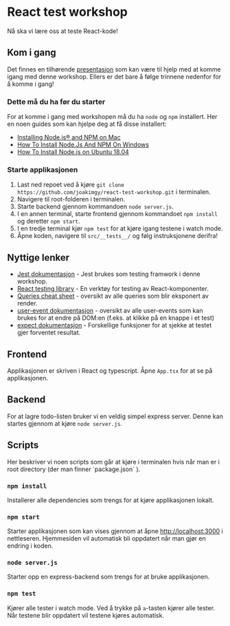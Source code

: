 # React test workshop

Nå ska vi lære oss at teste React-kode!

## Kom i gang

Det finnes en tilhørende [presentasjon](https://joakimgy.github.io/react-test-workshop/#/) som kan være til hjelp med at komme igang med denne workshop. Ellers er det bare å følge trinnene nedenfor for å komme i gang!

### Dette må du ha før du starter

For at komme i gang med workshopen må du ha `node` og `npm` installert. Her en noen guides som kan hjelpe deg at få disse installert:

- [Installing Node.js® and NPM on Mac](https://treehouse.github.io/installation-guides/mac/node-mac.html)
- [How To Install Node.Js And NPM On Windows](https://phoenixnap.com/kb/install-node-js-npm-on-windows)
- [How To Install Node.js on Ubuntu 18.04](https://www.digitalocean.com/community/tutorials/how-to-install-node-js-on-ubuntu-18-04)

### Starte applikasjonen

1. Last ned repoet ved å kjøre `git clone https://github.com/joakimgy/react-test-workshop.git` i terminalen.
2. Navigere til root-folderen i terminalen.
3. Starte backend gjennom kommandoen `node server.js`.
4. I en annen terminal, starte frontend gjennom kommandoet `npm install` og deretter `npm start`.
5. I en tredje terminal kjør `npm test` for at kjøre igang testene i watch mode.
6. Åpne koden, navigere til `src/__tests__/` og følg instruksjonene derifra!

## Nyttige lenker

- [Jest dokumentasjon](https://jestjs.io/docs/en/getting-started) - Jest brukes som testing framwork i denne workshop.
- [React testing library](https://testing-library.com/docs/react-testing-library/intro) - En verktøy for testing av React-komponenter.
- [Queries cheat sheet](https://testing-library.com/docs/react-testing-library/cheatsheet) - oversikt av alle queries som blir eksponert av render.
- [user-event dokumentasjon](https://github.com/testing-library/user-event) - oversikt av alle user-events som kan brukes for at endre på DOM:en (f.eks. at klikke på en knappe i et test)
- [expect dokumentasjon](https://jestjs.io/docs/en/expect) - Forskellige funksjoner for at sjekke at testet gjer forventet resultat.

## Frontend

Applikasjonen er skriven i React og typescript. Åpne `App.tsx` for at se på applikasjonen.

## Backend

For at lagre todo-listen bruker vi en veldig simpel express server. Denne kan startes gjennom at kjøre `node server.js`.

## Scripts

Her beskriver vi noen scripts som går at kjøre i terminalen hvis når man er i root directory (der man finner ´package.json´ ).

### `npm install`

Installerer alle dependencies som trengs for at kjøre applikasjonen lokalt.

### `npm start`

Starter applikasjonen som kan vises gjennom at åpne [http://localhost:3000](http://localhost:3000) i nettleseren. Hjemmesiden vil automatisk bli oppdatert når man gjør en endring i koden.

### `node server.js`

Starter opp en express-backend som trengs for at bruke applikasjonen.

### `npm test`

Kjører alle tester i watch mode. Ved å trykke på `a`-tasten kjører alle tester. Når testene blir oppdatert vil testene kjøres automatisk.
